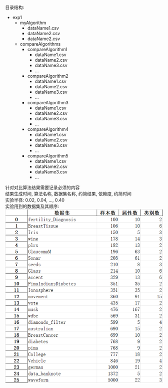 目录结构:
- exp1
    - myAlgorithm
      - dataName1.csv
      - dataName2.csv
      - dataName2.csv
    - compareAlgorithms
      - compareAlgorithm1
        - dataName1.csv
        - dataName2.csv
        - dataName3.csv
        - ...
      - compareAlgorithm2
        - dataName1.csv
        - dataName2.csv
        - dataName3.csv
        - ...
      - compareAlgorithm3
        - dataName1.csv
        - dataName2.csv
        - dataName3.csv
        - ...
      - compareAlgorithm4
        - dataName1.csv
        - dataName2.csv
        - dataName3.csv
        - ...
      - compareAlgorithm5
        - dataName1.csv
        - dataName2.csv
        - dataName3.csv
        - ...

针对对比算法结果需要记录必须的内容  
结果生成时间, 算法名称, 数据集名称, 约简结果, 依赖度, 约简时间  
实验半径: 0.02, 0.04, ..., 0.40  
实验用到的数据集及其顺序:  
![img.png](img.png)